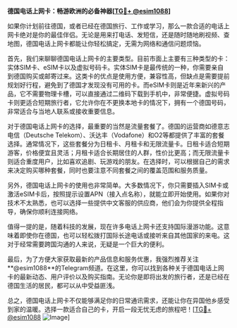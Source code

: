 **德国电话上网卡：畅游欧洲的必备神器[[TG💪+ @esim1088](https://t.me/s/esim1088)]**

如果你计划前往德国，或者已经在德国旅行、工作或学习，那么一款合适的电话上网卡绝对是你的最佳伴侣。无论是用来打电话、发短信，还是随时随地刷视频、查地图，德国电话上网卡都能让你轻松搞定，无需为网络和通信问题烦恼。

首先，我们来聊聊德国电话上网卡的主要类型。目前市面上主要有三种类型的卡：实体SIM卡、eSIM卡以及虚拟号码卡。实体SIM卡是最传统的一种，你需要亲自到德国购买或邮寄过来。这类卡的优点是使用方便，兼容性高，但缺点是需要提前规划好行程，避免到了德国才发现没有可用的卡。而eSIM卡则是近年来新兴的产品，它不需要物理卡槽，可以直接通过二维码下载到手机中，非常便捷。虚拟号码卡则更适合短期旅行者，它允许你在不更换本地卡的情况下，拥有一个德国号码，非常适合与当地人联系或接收重要信息。

对于德国电话上网卡的选择，最重要的当然是流量套餐了。德国的运营商如德意志电信（Deutsche Telekom）、沃达丰（Vodafone）和O2等都提供了丰富的套餐选择。通常情况下，这些套餐分为日租卡、月租卡和无限流量卡。日租卡适合短期游客，价格便宜且灵活；月租卡适合长期居住的人群，性价比更高；而无限流量卡则适合重度用户，比如喜欢追剧、玩游戏的朋友。在选择时，可以根据自己的需求来决定购买哪种套餐，同时也要注意不同套餐之间的覆盖范围和服务质量。

另外，德国电话上网卡的使用也非常简单。大多数情况下，你只需要插入SIM卡或激活eSIM卡后，按照提示设置APN（接入点名称），就能立即开始使用。如果你对技术不太熟悉，也可以选择一些提供中文客服的供应商，他们会为你提供全程指导，确保你顺利连接网络。

值得一提的是，随着科技的发展，现在许多电话上网卡还支持国际漫游功能。这意味着即使你在德国，也可以轻松拨打国际长途电话或接听来自其他国家的来电。这对于经常需要跨国沟通的人来说，无疑是一个巨大的便利。

最后，为了方便大家获取最新的产品信息和服务优惠，我强烈推荐关注**@esim1088**的Telegram频道。在这里，你可以找到各种关于德国电话上网卡的最新动态、用户评价以及购买指南。无论你是即将出发的旅行者，还是已经在德国生活的居民，都可以从中受益匪浅。

总之，德国电话上网卡不仅能够满足你的日常通讯需求，还能让你在异国他乡感受到家的温暖。选择一款适合自己的卡，开启一段无忧无虑的旅程吧！[[TG💪+ @esim1088](https://t.me/s/esim1088) ![Image](https://i.postimg.cc/4NQfJmqS/Snipaste-2025-05-13-00-14-12.png)]